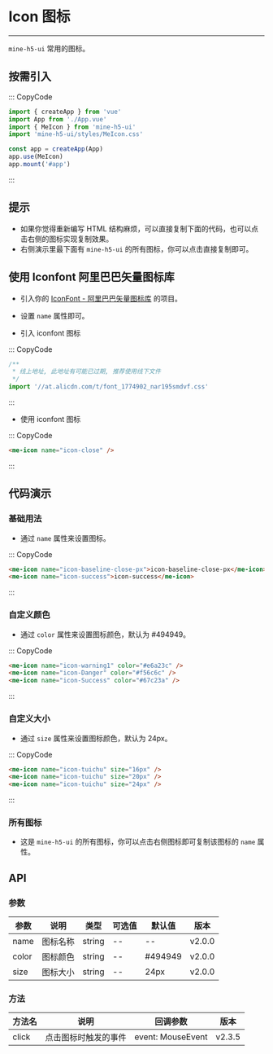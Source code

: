 # Icon 图标

---

`mine-h5-ui` 常用的图标。

## 按需引入

::: CopyCode

```js
import { createApp } from 'vue'
import App from './App.vue'
import { MeIcon } from 'mine-h5-ui'
import 'mine-h5-ui/styles/MeIcon.css'

const app = createApp(App)
app.use(MeIcon)
app.mount('#app')
```

:::

## 提示

- 如果你觉得重新编写 HTML 结构麻烦，可以直接复制下面的代码，也可以点击右侧的图标实现复制效果。
- 右侧演示里最下面有 `mine-h5-ui` 的所有图标，你可以点击直接复制即可。

## 使用 Iconfont 阿里巴巴矢量图标库

- 引入你的 [IconFont - 阿里巴巴矢量图标库](https://www.iconfont.cn/) 的项目。
- 设置 `name` 属性即可。

- 引入 iconfont 图标

::: CopyCode

```js
/**
 * 线上地址, 此地址有可能已过期, 推荐使用线下文件
 */
import '//at.alicdn.com/t/font_1774902_nar195smdvf.css'
```

:::

- 使用 iconfont 图标

::: CopyCode

```html
<me-icon name="icon-close" />
```

:::

## 代码演示

### 基础用法

- 通过 `name` 属性来设置图标。

::: CopyCode

```html
<me-icon name="icon-baseline-close-px">icon-baseline-close-px</me-icon>
<me-icon name="icon-success">icon-success</me-icon>
```

:::

### 自定义颜色

- 通过 `color` 属性来设置图标颜色，默认为 #494949。

::: CopyCode

```html
<me-icon name="icon-warning1" color="#e6a23c" />
<me-icon name="icon-Danger" color="#f56c6c" />
<me-icon name="icon-Success" color="#67c23a" />
```

:::

### 自定义大小

- 通过 `size` 属性来设置图标颜色，默认为 24px。

::: CopyCode

```html
<me-icon name="icon-tuichu" size="16px" />
<me-icon name="icon-tuichu" size="20px" />
<me-icon name="icon-tuichu" size="24px" />
```

:::

### 所有图标

- 这是 `mine-h5-ui` 的所有图标，你可以点击右侧图标即可复制该图标的 `name` 属性。

## API

### 参数

| 参数  | 说明     | 类型   | 可选值 | 默认值  | 版本   |
| ----- | -------- | ------ | ------ | ------- | ------ |
| name  | 图标名称 | string | --     | --      | v2.0.0 |
| color | 图标颜色 | string | --     | #494949 | v2.0.0 |
| size  | 图标大小 | string | --     | 24px    | v2.0.0 |

### 方法

| 方法名 | 说明                 | 回调参数          | 版本   |
| ------ | -------------------- | ----------------- | ------ |
| click  | 点击图标时触发的事件 | event: MouseEvent | v2.3.5 |

